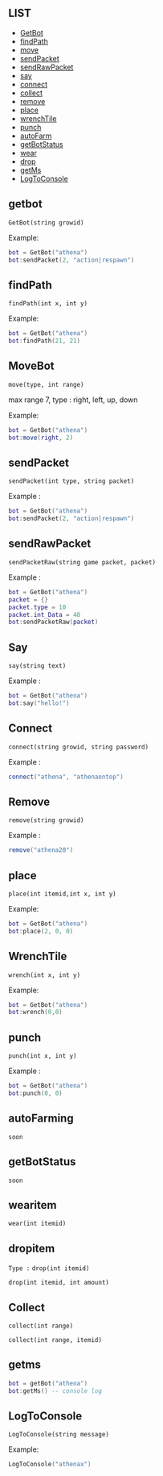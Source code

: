 ## LIST
* [GetBot](#getbot)
* [findPath](#findpath)
* [move](#movebot)
* [sendPacket](#sendpacket)
* [sendRawPacket](#sendrawpacket)
* [say](#say)
* [connect](#connect)
* [collect](#collect)
* [remove](#remove)
* [place](#placetile)
* [wrenchTile](#wrench)
* [punch](#punchtile)
* [autoFarm](#autofarming)
* [getBotStatus](#getstatus)
* [wear](#wearitem)
* [drop](#dropitem)
* [getMs](#getms)
* [LogToConsole](#logtoconsole)

## getbot
`GetBot(string growid)`

Example:
```lua
bot = GetBot("athena")
bot:sendPacket(2, "action|respawn")
```

## findPath
`findPath(int x, int y)`

Example:
```lua
bot = GetBot("athena")
bot:findPath(21, 21)
```


## MoveBot
`move(type, int range)`

max range 7, type : right, left, up, down

Example:
```lua
bot = GetBot("athena")
bot:move(right, 2)
```


## sendPacket
`sendPacket(int type, string packet)`

Example :
```lua
bot = GetBot("athena")
bot:sendPacket(2, "action|respawn")
```


## sendRawPacket
`sendPacketRaw(string game packet, packet)`

Example : 
```lua
bot = GetBot("athena")
packet = {}
packet.type = 10
packet.int_Data = 48
bot:sendPacketRaw(packet)
```


## Say
`say(string text)`

Example :
```lua
bot = GetBot("athena")
bot:say("hello!")
```

## Connect
`connect(string growid, string password)`

Example :
```lua
connect("athena", "athenaontop")
```


## Remove
`remove(string growid)`

Example : 
```lua
remove("athena20")
```


## place
`place(int itemid,int x, int y)`

Example:
```lua
bot = GetBot("athena")
bot:place(2, 0, 0)
```


## WrenchTile
`wrench(int x, int y)`

Example:
```lua
bot = GetBot("athena")
bot:wrench(0,0)
```

## punch
`punch(int x, int y)`

Example : 
```lua
bot = GetBot("athena")
bot:punch(0, 0)
```

## autoFarming
`soon`


## getBotStatus
`soon`


## wearitem
`wear(int itemid)`

## dropitem
`Type :`
`drop(int itemid)`



`drop(int itemid, int amount)`

## Collect
`collect(int range)`



`collect(int range, itemid)`



## getms
```lua
bot = getBot("athena")
bot:getMs() -- console log
```



## LogToConsole
`LogToConsole(string message)`

Example:
```lua
LogToConsole("athenax")
```







